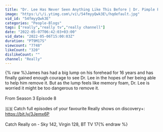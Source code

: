 ```yaml
---
title: "Dr. Lee Has Never Seen Anything Like This Before | Dr. Pimple Popper"
image: "https:\/\/i.ytimg.com\/vi\/54fmyyQwk3E\/hqdefault.jpg"
vid_id: "54fmyyQwk3E"
categories: "People-Blogs"
tags: ["really","really tv","really channell"]
date: "2022-05-07T06:42:03+03:00"
vid_date: "2022-05-06T15:00:03Z"
duration: "PT9M17S"
viewcount: "7748"
likeCount: "320"
dislikeCount: ""
channel: "Really"
---
```

{% raw %}James has had a big lump on his forehead for 16 years and has finally gained enough courage to see Dr. Lee in the hopes of her being able to help him remove it. But as the lump feels like memory foam, Dr. Lee is worried it might be too dangerous to remove it. <br /><br />From Season 3 Episode 8<br /><br />🇬🇧 Catch full episodes of your favourite Really shows on discovery+: <a rel="nofollow" target="blank" href="https://bit.ly/3Jemx6P">https://bit.ly/3Jemx6P</a><br /><br />Catch Really on - Sky 142, Virgin 128, BT TV 17{% endraw %}
